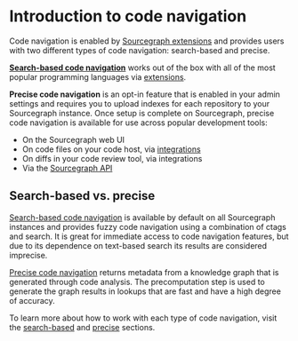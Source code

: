 # Introduction to code navigation

Code navigation is enabled by [Sourcegraph extensions](../../../extensions/index.md) and provides users with two different types of code navigation: search-based and precise.

[**Search-based code navigation**](./search_based_code_navigation.md) works out of the box with all of the most popular programming languages via [extensions](https://sourcegraph.com/extensions?query=category%3A%22Programming+languages%22).

**Precise code navigation** is an opt-in feature that is enabled in your admin settings and requires you to upload indexes for each repository to your Sourcegraph instance. Once setup is complete on Sourcegraph, precise code navigation is available for use across popular development tools:

- On the Sourcegraph web UI
- On code files on your code host, via [integrations](../../../integration/index.md)
- On diffs in your code review tool, via integrations
- Via the [Sourcegraph API](https://docs.sourcegraph.com/api/graphql)

## Search-based vs. precise

[Search-based code navigation](search_based_code_navigation.md) is available by default on all Sourcegraph instances and provides fuzzy code navigation using a combination of ctags and search. It is great for immediate access to code navigation features, but due to its dependence on text-based search its results are considered imprecise.

[Precise code navigation](precise_code_navigation.md) returns metadata from a knowledge graph that is generated through code analysis. The precomputation step is used to generate the graph results in lookups that are fast and have a high degree of accuracy.

To learn more about how to work with each type of code navigation, visit the [search-based](./search_based_code_navigation.md) and [precise](./precise_code_navigation.md) sections.
